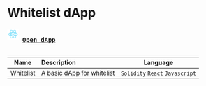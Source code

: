 # Whitelist dApp

<img align="left" alt="React" width="26px" src="https://raw.githubusercontent.com/github/explore/80688e429a7d4ef2fca1e82350fe8e3517d3494d/topics/react/react.png" /><kbd> <br> [<b>Open dApp</b>][dapp_whitelist] <br> </kbd>

[dapp_whitelist]: https://dapps.0x9re9.com/whitelist 'whitelist dApp'


| Name      | Description   | Language  |
| ------------- |:--------------|:---------:|
| Whitelist      | A basic dApp for whitelist | `Solidity` `React` `Javascript`  |

